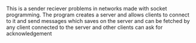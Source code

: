 This is a sender reciever problems in networks made with socket programming. The program creates a server and allows clients to connect to it and send messages which saves on the server and can be fetched by any client connected to the server and other clients can ask for acknowledgement

